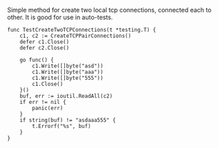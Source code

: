 Simple method for create two local tcp connections, connected each to other.
It is good for use in auto-tests.
```
func TestCreateTwoTCPConnections(t *testing.T) {
	c1, c2 := CreateTCPPairConnections()
	defer c1.Close()
	defer c2.Close()

	go func() {
		c1.Write([]byte("asd"))
		c1.Write([]byte("aaa"))
		c1.Write([]byte("555"))
		c1.Close()
	}()
	buf, err := ioutil.ReadAll(c2)
	if err != nil {
		panic(err)
	}
	if string(buf) != "asdaaa555" {
		t.Errorf("%s", buf)
	}
}
```